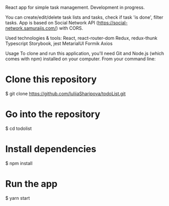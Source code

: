 React app for simple task management. Development in progress.

You can create/edit/delete task lists and tasks, check if task 'is done', filter tasks. 
App is based on Social Network API (https://social-network.samuraijs.com/) with CORS.



Used technologies & tools:
React, react-router-dom
Redux, redux-thunk
Typescript
Storybook, jest
MetarialUI
Formik
Axios

Usage
To clone and run this application, you'll need Git and Node.js (which comes with npm) installed on your computer. From your command line:

# Clone this repository
$ git clone https://github.com/IuliiaSharipova/todoList.git
# Go into the repository
$ cd todolist
# Install dependencies
$ npm install
# Run the app
$ yarn start
